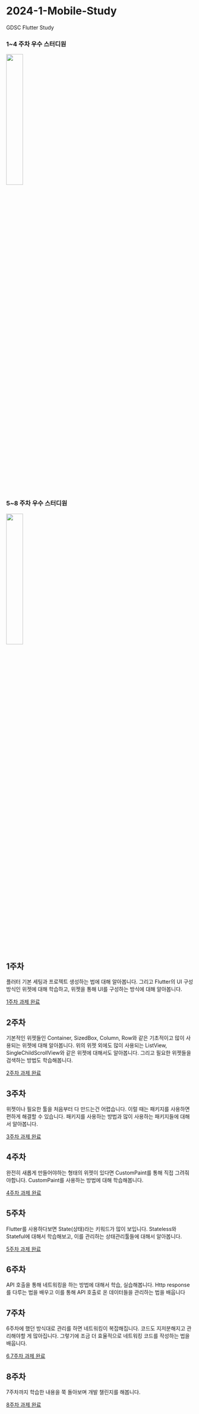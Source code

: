# 2024-1-Mobile-Study
GDSC Flutter Study

### 1~4 주차 우수 스터디원 
<img src = "https://github.com/librarywon/2024-1-Mobile-Study/assets/52442547/e309d9dd-221d-4de2-8fe6-cd128dff413b" width="30%" height="30%">

### 5~8 주차 우수 스터디원
<img src = "https://github.com/librarywon/2024-1-Mobile-Study/assets/52442547/5efbac84-704a-42f1-8d3b-c2c14e2d766b" width="30%" height="30%">

## 1주차

플러터 기본 세팅과 프로젝트 생성하는 법에 대해 알아봅니다. 그리고 Flutter의 UI 구성 방식인 위젯에 대해 학습하고,  위젯을 통해 UI를 구성하는 방식에 대해 알아봅니다.

[1주차 과제 완료](https://librarywon.notion.site/1-06e982e7ce9f48358602e46cdba110d1?pvs=4)

## 2주차

기본적인 위젯들인 Container, SizedBox, Column, Row와 같은 기초적이고 많이 사용되는 위젯에 대해 알아봅니다.
위의 위젯 외에도 많이 사용되는 ListView, SingleChildScrollView와 같은 위젯에 대해서도 알아봅니다.
그리고 필요한 위젯들을 검색하는 방법도 학습해봅니다.

[2주차 과제 완료](https://librarywon.notion.site/2-21ef772606614aae85ccda58d21a816f?pvs=4)

## 3주차

위젯이나 필요한 툴을 처음부터 다 만드는건 어렵습니다. 이럴 때는 패키지를 사용하면 편하게 해결할 수 있습니다. 패키지를 사용하는 방법과 많이 사용하는 패키지들에 대해서 알아봅니다.

[3주차 과제 완료](https://librarywon.notion.site/3-a8d4fb56d7b34abeb37f111505db2962?pvs=4)

## 4주차

완전히 새롭게 만들어야하는 형태의 위젯이 있다면 CustomPaint를 통해 직접 그려줘야합니다. CustomPaint를 사용하는 방법에 대해 학습해봅니다.

[4주차 과제 완료](https://librarywon.notion.site/4-5a650fed31f54118886a16612a12d357?pvs=4)

## 5주차

Flutter를 사용하다보면 State(상태)라는 키워드가 많이 보입니다. Stateless와 Stateful에 대해서 학습해보고, 이를 관리하는 상태관리툴들에 대해서 알아봅니다.

[5주차 과제 완료](https://librarywon.notion.site/5-bfadd04fdd17449f98a2dd1120aaffe1?pvs=4)

## 6주차

API 호출을 통해 네트워킹을 하는 방법에 대해서 학습, 실습해봅니다.
Http response를 다루는 법을 배우고 이를 통해 API 호출로 온 데이터들을 관리하는 법을 배웁니다

## 7주차

6주차에 했던 방식대로 관리를 하면 네트워킹이 복잡해집니다. 코드도 지저분해지고 관리해야할 게 많아집니다. 그렇기에 조금 더 효율적으로 네트워킹 코드를 작성하는 법을 배웁니다.

[6,7주차 과제 완료](https://librarywon.notion.site/6-7-3aeccd68c18148288134739a2023ff81?pvs=4)

## 8주차

7주차까지 학습한 내용을 쭉 돌아보며 개발 챌린지를 해봅니다.

[8주차 과제 완료](https://librarywon.notion.site/8-b38307bcc65443ceb838db2880c33f37?pvs=4)
